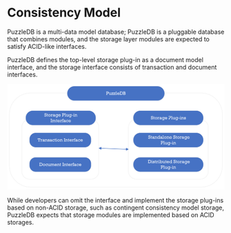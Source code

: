 # Consistency Model

PuzzleDB is a multi-data model database; PuzzleDB is a pluggable database that combines modules, and the storage layer modules are expected to satisfy ACID-like interfaces.

PuzzleDB defines the top-level storage plug-in as a document model interface, and the storage interface consists of transaction and document interfaces.

![](img/consistency_model.png)

While developers can omit the interface and implement the storage plug-ins based on non-ACID storage, such as contingent consistency model storage, PuzzleDB expects that storage modules are implemented based on ACID storages.
